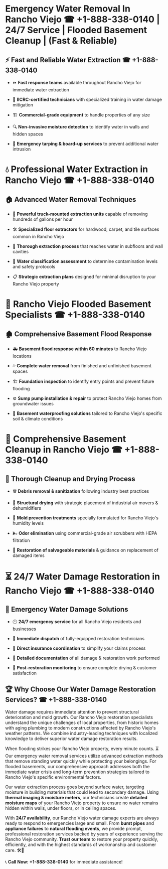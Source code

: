 # Emergency Water Removal In Rancho Viejo ☎ +1-888-338-0140 | 24/7 Service | Flooded Basement Cleanup | (Fast & Reliable)  

## ⚡ Fast and Reliable Water Extraction ☎ +1-888-338-0140  
- ⏩ **Fast response teams** available throughout Rancho Viejo for immediate water extraction  
- 🏅 **IICRC-certified technicians** with specialized training in water damage mitigation  
- 🏗️ **Commercial-grade equipment** to handle properties of any size  
- 🔍 **Non-invasive moisture detection** to identify water in walls and hidden spaces  
- 🛑 **Emergency tarping & board-up services** to prevent additional water intrusion  

# 💧 Professional Water Extraction in Rancho Viejo ☎ +1-888-338-0140  

## 🏠 Advanced Water Removal Techniques  
- 🚛 **Powerful truck-mounted extraction units** capable of removing hundreds of gallons per hour  
- 🛠️ **Specialized floor extractors** for hardwood, carpet, and tile surfaces common in Rancho Viejo  
- 📏 **Thorough extraction process** that reaches water in subfloors and wall cavities  
- 🧪 **Water classification assessment** to determine contamination levels and safety protocols  
- 📋 **Strategic extraction plans** designed for minimal disruption to your Rancho Viejo property  

# 🌊 Rancho Viejo Flooded Basement Specialists ☎ +1-888-338-0140  

## 🏚️ Comprehensive Basement Flood Response  
- 🚑 **Basement flood response within 60 minutes** to Rancho Viejo locations  
- 💦 **Complete water removal** from finished and unfinished basement spaces  
- 🏗️ **Foundation inspection** to identify entry points and prevent future flooding  
- ⚙️ **Sump pump installation & repair** to protect Rancho Viejo homes from groundwater issues  
- 🌱 **Basement waterproofing solutions** tailored to Rancho Viejo's specific soil & climate conditions  

# 🧹 Comprehensive Basement Cleanup in Rancho Viejo ☎ +1-888-338-0140  

## 🔄 Thorough Cleanup and Drying Process  
- 🗑️ **Debris removal & sanitization** following industry best practices  
- 💨 **Structural drying** with strategic placement of industrial air movers & dehumidifiers  
- 🦠 **Mold prevention treatments** specially formulated for Rancho Viejo's humidity levels  
- 🌬️ **Odor elimination** using commercial-grade air scrubbers with HEPA filtration  
- 🔧 **Restoration of salvageable materials** & guidance on replacement of damaged items  

# ⏳ 24/7 Water Damage Restoration in Rancho Viejo ☎ +1-888-338-0140  

## 🚀 Emergency Water Damage Solutions  
- 🕛 **24/7 emergency service** for all Rancho Viejo residents and businesses  
- 🚒 **Immediate dispatch** of fully-equipped restoration technicians  
- 🏦 **Direct insurance coordination** to simplify your claims process  
- 📜 **Detailed documentation** of all damage & restoration work performed  
- 🔎 **Post-restoration monitoring** to ensure complete drying & customer satisfaction  

## 🏆 Why Choose Our Water Damage Restoration Services? ☎ +1-888-338-0140  
Water damage requires immediate attention to prevent structural deterioration and mold growth. Our Rancho Viejo restoration specialists understand the unique challenges of local properties, from historic homes with aging plumbing to modern constructions affected by Rancho Viejo's weather patterns. We combine industry-leading techniques with localized knowledge to deliver superior water damage restoration results.  

When flooding strikes your Rancho Viejo property, every minute counts. ⏳ Our emergency water removal services utilize advanced extraction methods that remove standing water quickly while protecting your belongings. For flooded basements, our comprehensive approach addresses both the immediate water crisis and long-term prevention strategies tailored to Rancho Viejo's specific environmental factors.  

Our water extraction process goes beyond surface water, targeting moisture in building materials that could lead to secondary damage. Using **thermal imaging & moisture meters**, our technicians create **detailed moisture maps** of your Rancho Viejo property to ensure no water remains hidden within walls, under floors, or in ceiling spaces.  

With **24/7 availability**, our Rancho Viejo water damage experts are always ready to respond to emergencies large and small. From **burst pipes** and **appliance failures** to **natural flooding events**, we provide prompt, professional restoration services backed by years of experience serving the Rancho Viejo community. **Trust our team** to restore your property quickly, efficiently, and with the highest standards of workmanship and customer care. 🛠️💪  

📞 **Call Now: +1-888-338-0140** for immediate assistance!